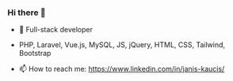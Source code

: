 ### Hi there 👋

- 🌱 Full-stack developer
-  PHP, Laravel, Vue.js, MySQL, JS, jQuery, HTML, CSS, Tailwind, Bootstrap

- 📫 How to reach me: https://www.linkedin.com/in/janis-kaucis/



